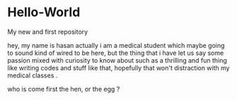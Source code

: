 # Hello-World

My new and first repository 

hey, my name is hasan actually i am a medical student which maybe going to sound kind of wired to be here, but the thing that i have let us say some passion mixed with curiosity to know about such as a thrilling and fun thing like writing codes and stuff like that, hopefully that won't distraction with my medical classes .


who is come first the hen, or the egg ?
